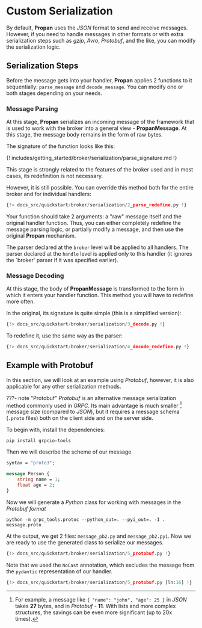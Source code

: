 # Custom Serialization

By default, **Propan** uses the *JSON* format to send and receive messages. However, if you need to handle messages in other formats or with extra serialization steps such as *gzip*, *Avro*, *Protobuf*, and the like, you can modify the serialization logic.

## Serialization Steps

Before the message gets into your handler, **Propan** applies 2 functions to it sequentially: `parse_message` and `decode_message`. You can modify one or both stages depending on your needs.

### Message Parsing

At this stage, **Propan** serializes an incoming message of the framework that is used to work with the broker into a general view - **PropanMessage**. At this stage, the message body remains in the form of raw bytes.

The signature of the function looks like this:

{! includes/getting_started/broker/serialization/parse_signature.md !}

This stage is strongly related to the features of the broker used and in most cases, its redefinition is not necessary.

However, it is still possible. You can override this method both for the entire broker and for individual handlers:

```python linenums="1" hl_lines="3 6 8"
{!> docs_src/quickstart/broker/serialization/2_parse_redefine.py !}
```

Your function should take 2 arguments: a "raw" message itself and the original handler function. Thus, you can either completely redefine the message parsing logic, or partially modify a message, and then use the original **Propan** mechanism.

The parser declared at the `broker` level will be applied to all handlers. The parser declared at the `handle` level is applied only to this handler (it ignores the `broker' parser if it was specified earlier).

### Message Decoding

At this stage, the body of **PropanMessage** is transformed to the form in which it enters your handler function. This method you will have to redefine more often.

In the original, its signature is quite simple (this is a simplified version):

```python linenums="1"
{!> docs_src/quickstart/broker/serialization/3_decode.py !}
```

To redefine it, use the same way as the parser:

```python linenums="1" hl_lines="3 6 8"
{!> docs_src/quickstart/broker/serialization/4_decode_redefine.py !}
```

## Example with Protobuf

In this section, we will look at an example using *Protobuf*, however, it is also applicable for any other serialization methods.

???- note "Protobuf"
    *Protobuf* is an alternative message serialization method commonly used in *GRPC*. Its main advantage is much smaller [^1] message size (compared to *JSON*), but it requires a message schema (`.proto` files) both on the client side and on the server side.

To begin with, install the dependencies:

```console
pip install grpcio-tools
```

Then we will describe the scheme of our message

```proto title="message.proto"
syntax = "proto3";

message Person {
    string name = 1;
    float age = 2;
}
```

Now we will generate a *Python* class for working with messages in the *Protobuf format*

```console
python -m grpc_tools.protoc --python_out=. --pyi_out=. -I . message.proto
```

At the output, we get 2 files: `message_pb2.py` and `message_pb2.pyi`. Now we are ready to use the generated class to serialize our messages.

```python linenums="1" hl_lines="1 10-13 15 21"
{!> docs_src/quickstart/broker/serialization/5_protobuf.py !}
```

Note that we used the `NoCast` annotation, which excludes the message from the `pydantic` representation of our handler.

```python
{!> docs_src/quickstart/broker/serialization/5_protobuf.py [ln:16] !}
```

[^1]:
    For example, a message like `{ "name": "john", "age": 25 }` in *JSON* takes **27** bytes, and in *Protobuf* - **11**. With lists and more complex structures, the savings can be even more significant (up to 20x times).
